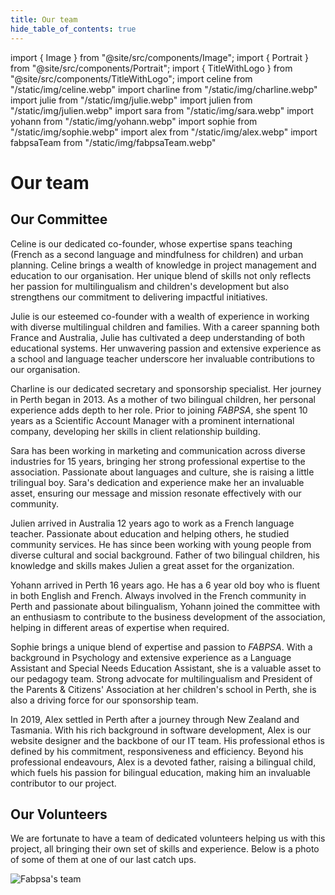 ```yaml
---
title: Our team
hide_table_of_contents: true
---
```


import { Image } from "@site/src/components/Image";
import { Portrait } from "@site/src/components/Portrait";
import { TitleWithLogo } from "@site/src/components/TitleWithLogo";
import celine from "/static/img/celine.webp"
import charline from "/static/img/charline.webp"
import julie from "/static/img/julie.webp"
import julien from "/static/img/julien.webp"
import sara from "/static/img/sara.webp"
import yohann from "/static/img/yohann.webp"
import sophie from "/static/img/sophie.webp"
import alex from "/static/img/alex.webp"
import fabpsaTeam from "/static/img/fabpsaTeam.webp"

<TitleWithLogo>

# Our team

</TitleWithLogo>

## Our Committee

<Portrait title="Celine L'her — Director of FABPSA / Operation Manager" image={celine} name="Celine">

Celine is our dedicated co-founder, whose expertise spans teaching (French as a second language and mindfulness for children) and urban planning. Celine brings a wealth of knowledge in project management and education to our organisation. Her unique blend of skills not only reflects her passion for multilingualism and children's development but also strengthens our commitment to delivering impactful initiatives.

</Portrait>

<Portrait title="Julie Penin — Director of FABPSA / Pedagogy Coordinator" image={julie} name="Julie" right>

Julie is our esteemed co-founder with a wealth of experience in working with diverse multilingual children and families. With a career spanning both France and Australia, Julie has cultivated a deep understanding of both educational systems. Her unwavering passion and extensive experience as a school and language teacher underscore her invaluable contributions to our organisation.

</Portrait>

<Portrait title="Charline Mesquida — Secretary / Sponsorship Coordinator" image={charline} name="Charline">

Charline is our dedicated secretary and sponsorship specialist. Her journey in Perth began in 2013. As a mother of two bilingual children, her personal experience adds depth to her role. Prior to joining <em>FABPSA</em>, she spent 10 years as a Scientific Account Manager with a prominent international company, developing her skills in client relationship building.

</Portrait>

<Portrait title="Sara Bezzan – Communication Manager" image={sara} name="Sara" right>

Sara has been working in marketing and communication across diverse industries for 15 years, bringing her strong professional expertise to the association. Passionate about languages and culture, she is raising a little trilingual boy. Sara's dedication and experience make her an invaluable asset, ensuring our message and mission resonate effectively with our community.

</Portrait>

<Portrait title="Julien Cornu – Treasurer" image={julien} name="Julien">

Julien arrived in Australia 12 years ago to work as a French language teacher. Passionate about education and helping others, he studied community services. He has since been working with young people from diverse cultural and social background. Father of two bilingual children, his knowledge and skills makes Julien a great asset for the organization.

</Portrait>

<Portrait title="Yohann Cuchard – Committee Support" image={yohann} name="Yohann" right>

Yohann arrived in Perth 16 years ago. He has a 6 year old boy who is fluent in both English and French. Always involved in the French community in Perth and passionate about bilingualism, Yohann joined the committee with an enthusiasm to contribute to the business development of the association, helping in different areas of expertise when required.

</Portrait>

<Portrait title="Sophie Piat – Sponsorship and Pedagogy Specialist" image={sophie} name="Sophie">

Sophie brings a unique blend of expertise and passion to <em>FABPSA</em>. With a background in Psychology and extensive experience as a Language Assistant and Special Needs Education Assistant, she is a valuable asset to our pedagogy team. Strong advocate for multilingualism and President of the Parents & Citizens' Association at her children's school in Perth, she is also a driving force for our sponsorship team.

</Portrait>

<Portrait title="Alex Vedelago – Website Designer / IT Specialist" image={alex} name="Alex" right>

In 2019, Alex settled in Perth after a journey through New Zealand and Tasmania. With his rich background in software development, Alex is our website designer and the backbone of our IT team. His professional ethos is defined by his commitment, responsiveness and efficiency. Beyond his professional endeavours, Alex is a devoted father, raising a bilingual child, which fuels his passion for bilingual education, making him an invaluable contributor to our project.

</Portrait>

## Our Volunteers

We are fortunate to have a team of dedicated volunteers helping us with this project, all bringing their own set of skills and experience. Below is a photo of some of them at one of our last catch ups.

<Image src={fabpsaTeam} alt="Fabpsa's team" width={500} height={594} />
